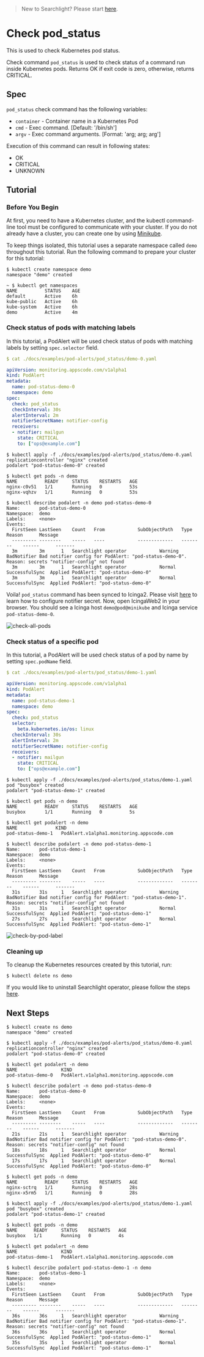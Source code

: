 > New to Searchlight? Please start [here](/docs/tutorials/README.md).

# Check pod_status

This is used to check Kubernetes pod status.

Check command `pod_status` is used to check status of a command run inside Kubernetes pods. Returns OK if exit code is zero, otherwise, returns CRITICAL.


## Spec
`pod_status` check command has the following variables:
- `container` - Container name in a Kubernetes Pod
- `cmd` - Exec command. [Default: '/bin/sh']
- `argv` - Exec command arguments. [Format: 'arg; arg; arg']

Execution of this command can result in following states:
- OK
- CRITICAL
- UNKNOWN


## Tutorial

### Before You Begin
At first, you need to have a Kubernetes cluster, and the kubectl command-line tool must be configured to communicate with your cluster. If you do not already have a cluster, you can create one by using [Minikube](https://github.com/kubernetes/minikube).

To keep things isolated, this tutorial uses a separate namespace called `demo` throughout this tutorial. Run the following command to prepare your cluster for this tutorial:

```console
$ kubectl create namespace demo
namespace "demo" created

~ $ kubectl get namespaces
NAME          STATUS    AGE
default       Active    6h
kube-public   Active    6h
kube-system   Active    6h
demo          Active    4m
```

### Check status of pods with matching labels
In this tutorial, a PodAlert will be used check status of pods with matching labels by setting `spec.selector` field.
```yaml
$ cat ./docs/examples/pod-alerts/pod_status/demo-0.yaml

apiVersion: monitoring.appscode.com/v1alpha1
kind: PodAlert
metadata:
  name: pod-status-demo-0
  namespace: demo
spec:
  check: pod_status
  checkInterval: 30s
  alertInterval: 2m
  notifierSecretName: notifier-config
  receivers:
  - notifier: mailgun
    state: CRITICAL
    to: ["ops@example.com"]
```
```console
$ kubectl apply -f ./docs/examples/pod-alerts/pod_status/demo-0.yaml
replicationcontroller "nginx" created
podalert "pod-status-demo-0" created

$ kubectl get pods -n demo
NAME          READY     STATUS    RESTARTS   AGE
nginx-c0v51   1/1       Running   0          53s
nginx-vqhzv   1/1       Running   0          53s

$ kubectl describe podalert -n demo pod-status-demo-0
Name:		pod-status-demo-0
Namespace:	demo
Labels:		<none>
Events:
  FirstSeen	LastSeen	Count	From			SubObjectPath	Type		Reason		Message
  ---------	--------	-----	----			-------------	--------	------		-------
  3m		3m		1	Searchlight operator			Warning		BadNotifier	Bad notifier config for PodAlert: "pod-status-demo-0". Reason: secrets "notifier-config" not found
  3m		3m		1	Searchlight operator			Normal		SuccessfulSync	Applied PodAlert: "pod-status-demo-0"
  3m		3m		1	Searchlight operator			Normal		SuccessfulSync	Applied PodAlert: "pod-status-demo-0"
```

Voila! `pod_status` command has been synced to Icinga2. Please visit [here](/docs/tutorials/notifiers.md) to learn how to configure notifier secret. Now, open IcingaWeb2 in your browser. You should see a Icinga host `demo@pod@minikube` and Icinga service `pod-status-demo-0`.

![check-all-pods](/docs/images/pod-alerts/pod_status/demo-0.png)


### Check status of a specific pod
In this tutorial, a PodAlert will be used check status of a pod by name by setting `spec.podName` field.
```yaml
$ cat ./docs/examples/pod-alerts/pod_status/demo-1.yaml

apiVersion: monitoring.appscode.com/v1alpha1
kind: PodAlert
metadata:
  name: pod-status-demo-1
  namespace: demo
spec:
  check: pod_status
  selector:
    beta.kubernetes.io/os: linux
  checkInterval: 30s
  alertInterval: 2m
  notifierSecretName: notifier-config
  receivers:
  - notifier: mailgun
    state: CRITICAL
    to: ["ops@example.com"]
```
```console
$ kubectl apply -f ./docs/examples/pod-alerts/pod_status/demo-1.yaml
pod "busybox" created
podalert "pod-status-demo-1" created

$ kubectl get pods -n demo
NAME          READY     STATUS    RESTARTS   AGE
busybox       1/1       Running   0          5s

$ kubectl get podalert -n demo
NAME              KIND
pod-status-demo-1   PodAlert.v1alpha1.monitoring.appscode.com

$ kubectl describe podalert -n demo pod-status-demo-1
Name:		pod-status-demo-1
Namespace:	demo
Labels:		<none>
Events:
  FirstSeen	LastSeen	Count	From			SubObjectPath	Type		Reason		Message
  ---------	--------	-----	----			-------------	--------	------		-------
  31s		31s		1	Searchlight operator			Warning		BadNotifier	Bad notifier config for PodAlert: "pod-status-demo-1". Reason: secrets "notifier-config" not found
  31s		31s		1	Searchlight operator			Normal		SuccessfulSync	Applied PodAlert: "pod-status-demo-1"
  27s		27s		1	Searchlight operator			Normal		SuccessfulSync	Applied PodAlert: "pod-status-demo-1"
```
![check-by-pod-label](/docs/images/pod-alerts/pod_status/demo-1.png)


### Cleaning up
To cleanup the Kubernetes resources created by this tutorial, run:
```console
$ kubectl delete ns demo
```

If you would like to uninstall Searchlight operator, please follow the steps [here](/docs/uninstall.md).


## Next Steps













































```console
$ kubectl create ns demo
namespace "demo" created

$ kubectl apply -f ./docs/examples/pod-alerts/pod_status/demo-0.yaml 
replicationcontroller "nginx" created
podalert "pod-status-demo-0" created

$ kubectl get podalert -n demo
NAME                KIND
pod-status-demo-0   PodAlert.v1alpha1.monitoring.appscode.com

$ kubectl describe podalert -n demo pod-status-demo-0
Name:		pod-status-demo-0
Namespace:	demo
Labels:		<none>
Events:
  FirstSeen	LastSeen	Count	From			SubObjectPath	Type		Reason		Message
  ---------	--------	-----	----			-------------	--------	------		-------
  21s		21s		1	Searchlight operator			Warning		BadNotifier	Bad notifier config for PodAlert: "pod-status-demo-0". Reason: secrets "notifier-config" not found
  18s		18s		1	Searchlight operator			Normal		SuccessfulSync	Applied PodAlert: "pod-status-demo-0"
  17s		17s		1	Searchlight operator			Normal		SuccessfulSync	Applied PodAlert: "pod-status-demo-0"

$ kubectl get pods -n demo
NAME          READY     STATUS    RESTARTS   AGE
nginx-sctrq   1/1       Running   0          28s
nginx-x5rm5   1/1       Running   0          28s
```


```console
$ kubectl apply -f ./docs/examples/pod-alerts/pod_status/demo-1.yaml
pod "busybox" created
podalert "pod-status-demo-1" created

$ kubectl get pods -n demo
NAME      READY     STATUS    RESTARTS   AGE
busybox   1/1       Running   0          4s

$ kubectl get podalert -n demo
NAME                KIND
pod-status-demo-1   PodAlert.v1alpha1.monitoring.appscode.com

$ kubectl describe podalert pod-status-demo-1 -n demo
Name:		pod-status-demo-1
Namespace:	demo
Labels:		<none>
Events:
  FirstSeen	LastSeen	Count	From			SubObjectPath	Type		Reason		Message
  ---------	--------	-----	----			-------------	--------	------		-------
  36s		36s		1	Searchlight operator			Warning		BadNotifier	Bad notifier config for PodAlert: "pod-status-demo-1". Reason: secrets "notifier-config" not found
  36s		36s		1	Searchlight operator			Normal		SuccessfulSync	Applied PodAlert: "pod-status-demo-1"
  35s		35s		1	Searchlight operator			Normal		SuccessfulSync	Applied PodAlert: "pod-status-demo-1"
```